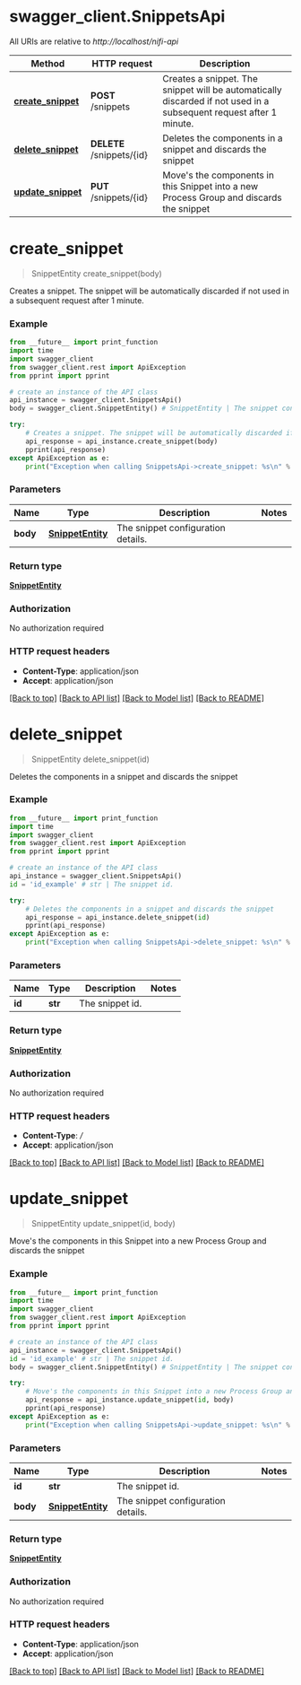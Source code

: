 # swagger_client.SnippetsApi

All URIs are relative to *http://localhost/nifi-api*

Method | HTTP request | Description
------------- | ------------- | -------------
[**create_snippet**](SnippetsApi.md#create_snippet) | **POST** /snippets | Creates a snippet. The snippet will be automatically discarded if not used in a subsequent request after 1 minute.
[**delete_snippet**](SnippetsApi.md#delete_snippet) | **DELETE** /snippets/{id} | Deletes the components in a snippet and discards the snippet
[**update_snippet**](SnippetsApi.md#update_snippet) | **PUT** /snippets/{id} | Move&#39;s the components in this Snippet into a new Process Group and discards the snippet


# **create_snippet**
> SnippetEntity create_snippet(body)

Creates a snippet. The snippet will be automatically discarded if not used in a subsequent request after 1 minute.



### Example
```python
from __future__ import print_function
import time
import swagger_client
from swagger_client.rest import ApiException
from pprint import pprint

# create an instance of the API class
api_instance = swagger_client.SnippetsApi()
body = swagger_client.SnippetEntity() # SnippetEntity | The snippet configuration details.

try:
    # Creates a snippet. The snippet will be automatically discarded if not used in a subsequent request after 1 minute.
    api_response = api_instance.create_snippet(body)
    pprint(api_response)
except ApiException as e:
    print("Exception when calling SnippetsApi->create_snippet: %s\n" % e)
```

### Parameters

Name | Type | Description  | Notes
------------- | ------------- | ------------- | -------------
 **body** | [**SnippetEntity**](SnippetEntity.md)| The snippet configuration details. | 

### Return type

[**SnippetEntity**](SnippetEntity.md)

### Authorization

No authorization required

### HTTP request headers

 - **Content-Type**: application/json
 - **Accept**: application/json

[[Back to top]](#) [[Back to API list]](../README.md#documentation-for-api-endpoints) [[Back to Model list]](../README.md#documentation-for-models) [[Back to README]](../README.md)

# **delete_snippet**
> SnippetEntity delete_snippet(id)

Deletes the components in a snippet and discards the snippet



### Example
```python
from __future__ import print_function
import time
import swagger_client
from swagger_client.rest import ApiException
from pprint import pprint

# create an instance of the API class
api_instance = swagger_client.SnippetsApi()
id = 'id_example' # str | The snippet id.

try:
    # Deletes the components in a snippet and discards the snippet
    api_response = api_instance.delete_snippet(id)
    pprint(api_response)
except ApiException as e:
    print("Exception when calling SnippetsApi->delete_snippet: %s\n" % e)
```

### Parameters

Name | Type | Description  | Notes
------------- | ------------- | ------------- | -------------
 **id** | **str**| The snippet id. | 

### Return type

[**SnippetEntity**](SnippetEntity.md)

### Authorization

No authorization required

### HTTP request headers

 - **Content-Type**: */*
 - **Accept**: application/json

[[Back to top]](#) [[Back to API list]](../README.md#documentation-for-api-endpoints) [[Back to Model list]](../README.md#documentation-for-models) [[Back to README]](../README.md)

# **update_snippet**
> SnippetEntity update_snippet(id, body)

Move's the components in this Snippet into a new Process Group and discards the snippet



### Example
```python
from __future__ import print_function
import time
import swagger_client
from swagger_client.rest import ApiException
from pprint import pprint

# create an instance of the API class
api_instance = swagger_client.SnippetsApi()
id = 'id_example' # str | The snippet id.
body = swagger_client.SnippetEntity() # SnippetEntity | The snippet configuration details.

try:
    # Move's the components in this Snippet into a new Process Group and discards the snippet
    api_response = api_instance.update_snippet(id, body)
    pprint(api_response)
except ApiException as e:
    print("Exception when calling SnippetsApi->update_snippet: %s\n" % e)
```

### Parameters

Name | Type | Description  | Notes
------------- | ------------- | ------------- | -------------
 **id** | **str**| The snippet id. | 
 **body** | [**SnippetEntity**](SnippetEntity.md)| The snippet configuration details. | 

### Return type

[**SnippetEntity**](SnippetEntity.md)

### Authorization

No authorization required

### HTTP request headers

 - **Content-Type**: application/json
 - **Accept**: application/json

[[Back to top]](#) [[Back to API list]](../README.md#documentation-for-api-endpoints) [[Back to Model list]](../README.md#documentation-for-models) [[Back to README]](../README.md)

